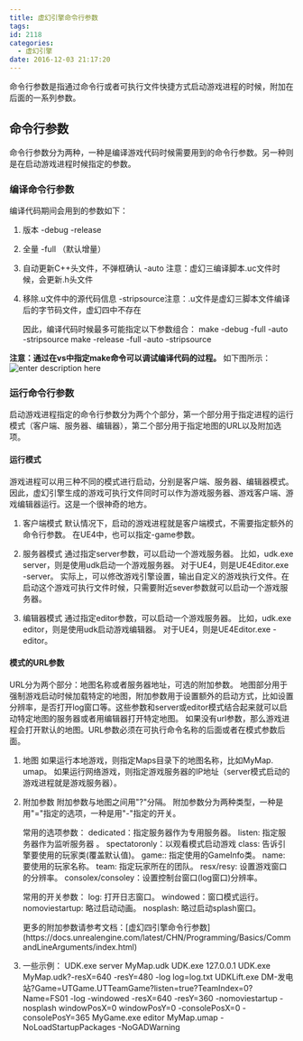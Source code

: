 ```yaml
---
title: 虚幻引擎命令行参数
tags:
id: 2118
categories:
  - 虚幻引擎
date: 2016-12-03 21:17:20
---
```


命令行参数是指通过命令行或者可执行文件快捷方式启动游戏进程的时候，附加在后面的一系列参数。

## 命令行参数

命令行参数分为两种，一种是编译游戏代码时候需要用到的命令行参数。另一种则是在启动游戏进程时候指定的参数。

### 编译命令行参数

编译代码期间会用到的参数如下：

1.  版本 -debug -release</p>
2.  全量 -full （默认增量）

3.  自动更新C++头文件，不弹框确认 -auto
注意：虚幻三编译脚本.uc文件时候，会更新.h头文件

4.  移除.u文件中的源代码信息 -stripsource注意：.u文件是虚幻三脚本文件编译后的字节码文件，虚幻四中不存在

    因此，编译代码时候最多可能指定以下参数组合：
make -debug -full -auto -stripsource
make -release -full -auto  -stripsource

**注意：通过在vs中指定make命令可以调试编译代码的过程。**
如下图所示：
![enter description here](https://c2.staticflickr.com/6/5486/31353510066_d0fd3565ee_o.png)

### 运行命令行参数

启动游戏进程指定的命令行参数分为两个个部分，第一个部分用于指定进程的运行模式（客户端、服务器、编辑器），第二个部分用于指定地图的URL以及附加选项。

#### 运行模式

游戏进程可以用三种不同的模式进行启动，分别是客户端、服务器、编辑器模式。因此，虚幻引擎生成的游戏可执行文件同时可以作为游戏服务器、游戏客户端、游戏编辑器运行。这是一个很神奇的地方。

1.  客户端模式
默认情况下，启动的游戏进程就是客户端模式，不需要指定额外的命令行参数。
在UE4中，也可以指定-game参数。

2.  服务器模式
通过指定server参数，可以启动一个游戏服务器。
比如，udk.exe server，则是使用udk启动一个游戏服务器。
对于UE4，则是UE4Editor.exe -server。
实际上，可以修改游戏引擎设置，输出自定义的游戏执行文件。在启动这个游戏可执行文件时候，只需要附近sever参数就可以启动一个游戏服务器。

3.  编辑器模式
通过指定editor参数，可以启动一个游戏服务器。
比如，udk.exe editor，则是使用udk启动游戏编辑器。
对于UE4，则是UE4Editor.exe -editor。

#### 模式的URL参数

URL分为两个部分：地图名称或者服务器地址，可选的附加参数。
地图部分用于强制游戏启动时候加载特定的地图，附加参数用于设置额外的启动方式，比如设置分辨率，是否打开log窗口等。这些参数和server或editor模式结合起来就可以启动特定地图的服务器或者用编辑器打开特定地图。
如果没有url参数，那么游戏进程会打开默认的地图。URL参数必须在可执行命令名称的后面或者在模式参数后面。

1.  地图
如果运行本地游戏，则指定Maps目录下的地图名称，比如MyMap. umap。
如果运行网络游戏，则指定游戏服务器的IP地址（server模式启动的游戏进程就是游戏服务器）。

2.  附加参数
附加参数与地图之间用"?"分隔。
附加参数分为两种类型，一种是用"="指定的选项，一种是用"-"指定的开关。

    常用的选项参数：
dedicated：指定服务器作为专用服务器。
listen: 指定服务器作为监听服务器 。
spectatoronly：以观看模式启动游戏
class: 告诉引擎要使用的玩家类(覆盖默认值)。
game:: 指定使用的GameInfo类。
name: 要使用的玩家名称。
team: 指定玩家所在的团队。
resx/resy: 设置游戏窗口的分辨率。
consolex/consoley：设置控制台窗口(log窗口)分辨率。

    常用的开关参数：
log: 打开日志窗口。
windowed：窗口模式运行。
nomoviestartup: 略过启动动画。
nosplash: 略过启动splash窗口。

    <p>更多的附加参数请参考文档：[虚幻四引擎命令行参数](https://docs.unrealengine.com/latest/CHN/Programming/Basics/CommandLineArguments/index.html)

3.  一些示例：
UDK.exe server MyMap.udk
UDK.exe 127.0.0.1
UDK.exe MyMap.udk?-resX=640 -resY=480 -log log=log.txt
UDKLift.exe DM-发电站?Game=UTGame.UTTeamGame?listen=true?TeamIndex=0?Name=FS01 -log -windowed -resX=640 -resY=360 -nomoviestartup -nosplash windowPosX=0 windowPosY=0 -consolePosX=0 -consolePosY=365
 MyGame.exe editor MyMap.umap -NoLoadStartupPackages -NoGADWarning